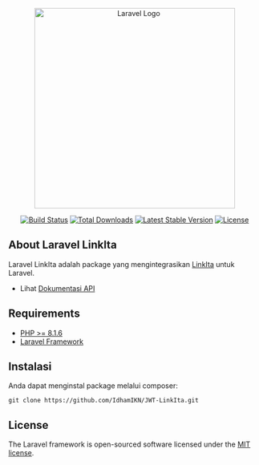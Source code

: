 <p align="center"><a href="https://laravel.com" target="_blank"><img src="https://member1.linkita.id/image/logo-linkita.png" width="400" alt="Laravel Logo"></a></p>

<p align="center">
<a href="https://github.com/laravel/framework/actions"><img src="https://github.com/laravel/framework/workflows/tests/badge.svg" alt="Build Status"></a>
<a href="https://packagist.org/packages/laravel/framework"><img src="https://img.shields.io/packagist/dt/laravel/framework" alt="Total Downloads"></a>
<a href="https://packagist.org/packages/laravel/framework"><img src="https://img.shields.io/packagist/v/laravel/framework" alt="Latest Stable Version"></a>
<a href="https://packagist.org/packages/laravel/framework"><img src="https://img.shields.io/packagist/l/laravel/framework" alt="License"></a>
</p>

## About Laravel LinkIta

Laravel LinkIta adalah package yang mengintegrasikan [LinkIta](https://www.linkita.id/category/support/member/) untuk Laravel.

- Lihat [Dokumentasi API](https://documenter.getpostman.com/view/24874063/2s8YzWSgcv#deed1c93-7f67-4210-9efe-a7d5f405a680)


## Requirements
- [PHP >= 8.1.6](http://php.net/)
- [Laravel Framework](https://github.com/laravel/framework)


## Instalasi

Anda dapat menginstal package melalui composer:
```
git clone https://github.com/IdhamIKN/JWT-LinkIta.git
```



## License

The Laravel framework is open-sourced software licensed under the [MIT license](https://opensource.org/licenses/MIT).
